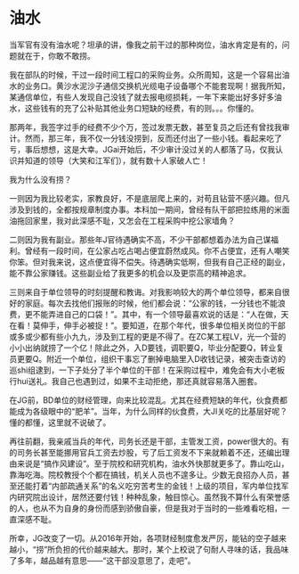 # 油水

当军官有没有油水呢？坦承的讲，像我之前干过的那种岗位，油水肯定是有的，问题就在于，你敢不敢捞。

我在部队的时候，干过一段时间工程口的采购业务。众所周知，这是一个容易出油水的业务口。黄沙水泥沙子通信交换机光缆电子设备哪个不能套现啊！据我所知，某通信单位，有些人发现自己没钱了就去报电缆损耗，一年下来能出好多好多油水，这些钱有的充了公补贴其他业务口短缺的经费，有的则。。。你懂的。

那两年，我签字过手的经费不少个万，签过发票无数，甚至复员之后还有曾找我审计。然而，那三年，我不仅一分钱没捞到，反而还付出了一些小钱。看起来吃了亏，事后想想，这是大幸。JGai开始后，不少审计没过关的人都落了马，仅我认识并知道的领导（大笑和江军们），就有数十人家破人亡！

我为什么没有捞？

一则因为我比较老实，家教良好，不是底层爬上来的，对苟且钻营不感兴趣。但凡涉及到钱的，全都按规章制度办事。本科加一期间，曾经有队干部把拉练用的米面油拖回家里，我对此深感不耻，又怎会在工程采购中挖公家墙角？

二则因为我有副业。那些年J官待遇确实不高，不少干部都想着办法为自己谋福利。曾经有一段时间，在公家占吃占喝占便宜蔚然成风。你不占便宜，还有人嘲笑你笨。但对我来说，这点便宜得不偿失。待遇确实低啊，但我有自己正经的副业，能不靠公家赚钱。这些副业给了我更多的机会以及更崇高的精神追求。

三则来自于单位领导的时刻提醒和教诲。对我影响较大的两个单位领导，都来自很好的家庭。每次去找他们报账的时候，他们都会说：“公家的钱，一分钱也不能浪费，更不能弄进自己的口袋！”。其中，有一个领导最喜欢说的话是：“人在做，天在看！莫伸手，伸手必被捉！”。要知道，在那个年代，很多单位相关岗位的干部或多或少都有些小九九，涉及到工程的更是不得了。在ZC某工程LV，光一个营的小小出纳就捞了一个亿！除此之外，入D要钱，调职要Q，毕业分配要Q，转业复员更要Q。附近一个单位，组织干事忘了删掉电脑里入D收钱记录，被突击查访的巡shi组逮到，一下子处分了半个单位的干部！在采购过程中，难免会有大小老板行hui送礼。我自己也遇到过，如果不主动拒绝，那还真就容易落入圈套。

在JG前，BD单位的财经管理，向来比较混乱。尤其在经费短缺的年代，伙食费都能成为各级眼中的“肥羊”。当年，为什么同样的伙食费，大JI关吃的比基层好呢？懂的都懂，这里就不说破了。

再往前翻，我亲戚当兵的年代，司务长还是干部，主管发工资，power很大的。有的司务长甚至能挪用官兵工资去炒股，亏了后工资发不下来就赖着不还，还编出理由来说是“搞作风建设”。至于院校和研究机构，油水外快那就更多了。靠山吃山，靠海吃海。院校教授个个都在搞钱，机关人员也不遑多让。少数无良招办人员，甚至还能打着“内部疏通关系”的名义吃穷苦考生的金钱！上级的项目，军内单位找军内研究院出设计，居然还要付钱！种种乱象，触目惊心。虽然我不算什么有荣誉感的人，也从不为自身的身份而感到骄傲自豪，但是我对于当时的一些难看吃相，一直深感不耻。

所幸，JG改变了一切。从2016年开始，各项财经制度愈发严厉，能钻的空子越来越小，“捞”所负担的代价越来越大。那时，某个上校说了句耐人寻味的话，我品味了多年，越品越有意思——“这干部没意思了，走吧”。
